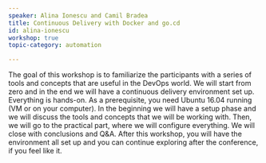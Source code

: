 ```yaml
---
speaker: Alina Ionescu and Camil Bradea
title: Continuous Delivery with Docker and go.cd
id: alina-ionescu
workshop: true
topic-category: automation

---
```


The goal of this workshop is to familiarize the participants with a series of tools and concepts that are useful in the DevOps world. We will start from zero and in the end we will have a continuous delivery environment set up. Everything is hands-on. As a prerequisite, you need Ubuntu 16.04 running (VM or on your computer). 
In the beginning we will have a setup phase and we will discuss the tools and concepts that we will be working with. Then, we will go to the practical part, where we will configure everything. We will close with conclusions and Q&A. After this workshop, you will have the environment all set up and you can continue exploring after the conference, if you feel like it.

